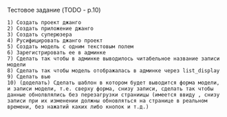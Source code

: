 Тестовое задание (TODO - p.10)

    1) Создать проект джанго
    2) Создать приложение джанго
    3) Создать суперюзера
    4) Русифицировать джанго проект
    5) Создать модель с одним текстовым полем
    6) Зарегистрировать ее в админке
    7) Сделать так чтобы в админке выводилось читабельное название записи модели
    8) Сделать так чтобы модель отображалась в админке через list_display
    9) Сделать вью
    10) (доделать) Сделать шаблон в котором будет выводится форма модели, и записи модели, т.е. сверху форма, снизу записи, сделать так чтобы данные обнолвлялись без перезагрузки страниицы (имеется ввиду , снизу записи при их изменении должны обновляться на странице в реальном времени, без нажатий каких либо кнопок и т.д.)

